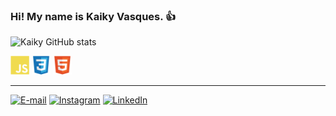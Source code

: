 ### Hi! My name is Kaiky Vasques. 👍

![Kaiky GitHub stats](https://github-readme-stats.vercel.app/api?username=kaiky-dev&show_icons=true&theme=transparent)

<div>
<img width="30" alt="JavaScript" style="margin:0 2 0 0; display:inline-block" src="https://raw.githubusercontent.com/devicons/devicon/master/icons/javascript/javascript-plain.svg" />
<img width="30" alt="CSS 3" style="margin:0 2; display:inline-block" src="https://raw.githubusercontent.com/devicons/devicon/master/icons/css3/css3-original.svg" />
<img width="30" alt="HTML 5" style="margin:0 2; display:inline-block" src="https://raw.githubusercontent.com/devicons/devicon/master/icons/html5/html5-original.svg" />
</div>
<hr style="margin:20 0 16 0">

[![E-mail](https://camo.githubusercontent.com/3f3a28cce40a1f01e5420a4d35b62542b0d78e38f03fbb75746873b8b68a58df/68747470733a2f2f696d672e736869656c64732e696f2f62616467652f2d476d61696c2d2532333333333f7374796c653d666f722d7468652d6261646765266c6f676f3d676d61696c266c6f676f436f6c6f723d7768697465)](mailto:kaikyvasques321@gmail.com)
[![Instagram](https://camo.githubusercontent.com/5fe8416cd5ba128163da401b036070cff85f0004eda8aa86575aaa1e93b1b5af/68747470733a2f2f696d672e736869656c64732e696f2f62616467652f2d496e7374616772616d2d2532334534343035463f7374796c653d666f722d7468652d6261646765266c6f676f3d696e7374616772616d266c6f676f436f6c6f723d7768697465
)](https://www.instagram.com/kaiky_robot/)
[![LinkedIn](https://camo.githubusercontent.com/1fb28218088b45b065a7445cafa9d5f027a657f17cb4f8b3a9472b1f59952949/68747470733a2f2f696d672e736869656c64732e696f2f62616467652f2d4c696e6b6564496e2d2532333030373742353f7374796c653d666f722d7468652d6261646765266c6f676f3d6c696e6b6564696e266c6f676f436f6c6f723d7768697465
)](https://www.linkedin.com/in/kaiky-vasques-6799412aa?utm_source=share&utm_campaign=share_via&utm_content=profile&utm_medium=android_app)

</div>
